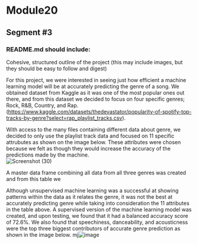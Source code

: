 # Module20
## Segment #3
### README.md should include:
Cohesive, structured outline of the project (this may include images, but they should be easy to follow and digest)

For this project, we were interested in seeing just how efficient a machine learning model will be at accurately predicting the genre of a song. We obtained dataset from Kaggle as it was one of the most popular ones out there, and from this dataset we decided to focus on four specific genres; Rock, R&B, Country, and Rap.
(https://www.kaggle.com/datasets/thedevastator/popularity-of-spotify-top-tracks-by-genre?select=rap_playlist_tracks.csv).

With access to the many files containing different data about genre, we decided to only use the playlist track data and focused on 11 specific attrubutes as shown on the image below. These attributes were chosen because we felt as though they would increase the accuracy of the predictions made by the machine.  
![Screenshot (30)](https://user-images.githubusercontent.com/108035567/202317031-8bd8353f-dd4a-4a2d-834c-8db15c10eaa2.png)

A master data frame combining all data from all three genres was created and from this table we 

Although unsupervised machine learning was a successful at showing patterns within the data as it relates the genre, it was not the best at accurately predicting genre while taking into consideration the 11 attributes in the table above. 
A supervised version of the machine learning model was created, and upon testing, we found that it had a balanced accuracy score of 72.6%. We also found that speechiness, danceability, and acousticness were the top three biggest contributors of accurate genre prediction as shown in the image below.
mj![image](https://user-images.githubusercontent.com/108035567/202345398-939cf29c-c16e-4986-9940-9c183b9472ce.png)


